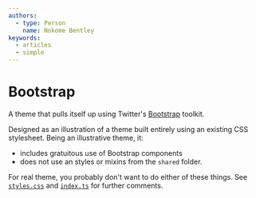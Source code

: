 ```yaml
---
authors:
  - type: Person
    name: Nokome Bentley
keywords:
  - articles
  - simple
---
```


# Bootstrap

A theme that pulls itself up using Twitter's [Bootstrap](https://getbootstrap.com/) toolkit.

Designed as an illustration of a theme built entirely using an existing CSS stylesheet. Being an illustrative theme, it:

- includes gratuitous use of Bootstrap components
- does not use an styles or mixins from the `shared` folder.

For real theme, you probably don't want to do either of these things. See [`styles.css`](styles.css) and [`index.ts`](index.ts) for further comments.
